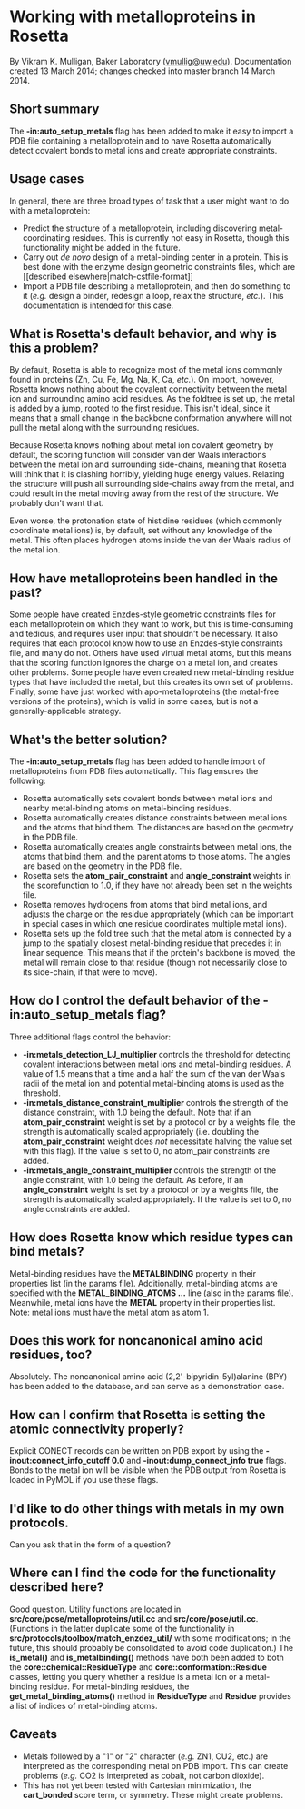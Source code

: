 # Working with metalloproteins in Rosetta
By Vikram K. Mulligan, Baker Laboratory (vmullig@uw.edu).  Documentation created 13 March 2014; changes checked into master branch 14 March 2014.

## Short summary
The **-in:auto_setup_metals** flag has been added to make it easy to import a PDB file containing a metalloprotein and to have Rosetta automatically detect covalent bonds to metal ions and create appropriate constraints.

## Usage cases
In general, there are three broad types of task that a user might want to do with a metalloprotein:
* Predict the structure of a metalloprotein, including discovering metal-coordinating residues.  This is currently not easy in Rosetta, though this functionality might be added in the future.
* Carry out _de novo_ design of a metal-binding center in a protein.  This is best done with the enzyme design geometric constraints files, which are [[described elsewhere|match-cstfile-format]]
* Import a PDB file describing a metalloprotein, and then do something to it (_e.g._ design a binder, redesign a loop, relax the structure, _etc._).  This documentation is intended for this case.

## What is Rosetta's default behavior, and why is this a problem?
By default, Rosetta is able to recognize most of the metal ions commonly found in proteins (Zn, Cu, Fe, Mg, Na, K, Ca, _etc._).  On import, however, Rosetta knows nothing about the covalent connectivity between the metal ion and surrounding amino acid residues.  As the foldtree is set up, the metal is added by a jump, rooted to the first residue.  This isn't ideal, since it means that a small change in the backbone conformation anywhere will not pull the metal along with the surrounding residues.

Because Rosetta knows nothing about metal ion covalent geometry by default, the scoring function will consider van der Waals interactions between the metal ion and surrounding side-chains, meaning that Rosetta will think that it is clashing horribly, yielding huge energy values.  Relaxing the structure will push all surrounding side-chains away from the metal, and could result in the metal moving away from the rest of the structure.  We probably don't want that.

Even worse, the protonation state of histidine residues (which commonly coordinate metal ions) is, by default, set without any knowledge of the metal.  This often places hydrogen atoms inside the van der Waals radius of the metal ion.

## How have metalloproteins been handled in the past?

Some people have created Enzdes-style geometric constraints files for each metalloprotein on which they want to work, but this is time-consuming and tedious, and requires user input that shouldn't be necessary.  It also requires that each protocol know how to use an Enzdes-style constraints file, and many do not.  Others have used virtual metal atoms, but this means that the scoring function ignores the charge on a metal ion, and creates other problems.  Some people have even created new metal-binding residue types that have included the metal, but this creates its own set of problems.  Finally, some have just worked with apo-metalloproteins (the metal-free versions of the proteins), which is valid in some cases, but is not a generally-applicable strategy.

## What's the better solution?

The **-in:auto_setup_metals** flag has been added to handle import of metalloproteins from PDB files automatically.  This flag ensures the following:
* Rosetta automatically sets covalent bonds between metal ions and nearby metal-binding atoms on metal-binding residues.
* Rosetta automatically creates distance constraints between metal ions and the atoms that bind them.  The distances are based on the geometry in the PDB file.
* Rosetta automatically creates angle constraints between metal ions, the atoms that bind them, and the parent atoms to those atoms.  The angles are based on the geometry in the PDB file.
* Rosetta sets the **atom_pair_constraint** and **angle_constraint** weights in the scorefunction to 1.0, if they have not already been set in the weights file.
* Rosetta removes hydrogens from atoms that bind metal ions, and adjusts the charge on the residue appropriately (which can be important in special cases in which one residue coordinates multiple metal ions).
* Rosetta sets up the fold tree such that the metal atom is connected by a jump to the spatially closest metal-binding residue that precedes it in linear sequence.  This means that if the protein's backbone is moved, the metal will remain close to that residue (though not necessarily close to its side-chain, if that were to move).

## How do I control the default behavior of the **-in:auto_setup_metals** flag?

Three additional flags control the behavior:
* **-in:metals_detection_LJ_multiplier <value>** controls the threshold for detecting covalent interactions between metal ions and metal-binding residues.  A value of 1.5 means that a time and a half the sum of the van der Waals radii of the metal ion and potential metal-binding atoms is used as the threshold.
* **-in:metals_distance_constraint_multiplier <value>** controls the strength of the distance constraint, with 1.0 being the default.  Note that if an **atom_pair_constraint** weight is set by a protocol or by a weights file, the strength is automatically scaled appropriately (i.e. doubling the **atom_pair_constraint** weight does _not_ necessitate halving the value set with this flag).  If the value is set to 0, no atom_pair constraints are added.
* **-in:metals_angle_constraint_multiplier <value>** controls the strength of the angle constraint, with 1.0 being the default.  As before, if an **angle_constraint** weight is set by a protocol or by a weights file, the strength is automatically scaled appropriately.  If the value is set to 0, no angle constraints are added.

## How does Rosetta know which residue types can bind metals?

Metal-binding residues have the **METALBINDING** property in their properties list (in the params file).  Additionally, metal-binding atoms are specified with the **METAL_BINDING_ATOMS <atomname1> <atomname2> ...** line (also in the params file).  Meanwhile, metal ions have the **METAL** property in their properties list.  Note: metal ions must have the metal atom as atom 1.

## Does this work for noncanonical amino acid residues, too?

Absolutely.  The noncanonical amino acid (2,2'-bipyridin-5yl)alanine (BPY) has been added to the database, and can serve as a demonstration case.

## How can I confirm that Rosetta is setting the atomic connectivity properly?

Explicit CONECT records can be written on PDB export by using the **-inout:connect_info_cutoff 0.0** and **-inout:dump_connect_info true** flags.  Bonds to the metal ion will be visible when the PDB output from Rosetta is loaded in PyMOL if you use these flags.

## I'd like to do other things with metals in my own protocols.

Can you ask that in the form of a question?

## Where can I find the code for the functionality described here?

Good question.  Utility functions are located in **src/core/pose/metalloproteins/util.cc** and **src/core/pose/util.cc**.  (Functions in the latter duplicate some of the functionality in **src/protocols/toolbox/match_enzdez_util/** with some modifications; in the future, this should probably be consolidated to avoid code duplication.)  The **is_metal()** and **is_metalbinding()** methods have both been added to both the **core::chemical::ResidueType** and **core::conformation::Residue** classes, letting you query whether a residue is a metal ion or a metal-binding residue.  For metal-binding residues, the **get_metal_binding_atoms()** method in **ResidueType** and **Residue** provides a list of indices of metal-binding atoms.

## Caveats

* Metals followed by a "1" or "2" character (_e.g._ ZN1, CU2, etc.) are interpreted as the corresponding metal on PDB import.  This can create problems (_e.g._ CO2 is interpreted as cobalt, not carbon dioxide).
* This has not yet been tested with Cartesian minimization, the **cart_bonded** score term, or symmetry.  These might create problems.